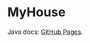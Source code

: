 # MyHouse

Java docs: [GitHub Pages](https://mohamedaymanouchker.github.io/MyHouse/com/example/myhouse/package-summary.html).
